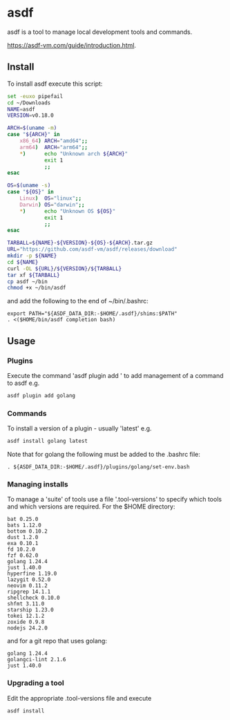 # asdf

asdf is a tool to manage local development tools and commands.

https://asdf-vm.com/guide/introduction.html.

## Install

To install asdf execute this script:

```bash
set -euxo pipefail
cd ~/Downloads
NAME=asdf
VERSION=v0.18.0

ARCH=$(uname -m)
case "${ARCH}" in
    x86_64) ARCH="amd64";;
    arm64)  ARCH="arm64";;
    *)      echo "Unknown arch ${ARCH}"
            exit 1
            ;;
esac

OS=$(uname -s)
case "${OS}" in
    Linux)  OS="linux";;
    Darwin) OS="darwin";;
    *)      echo "Unknown OS ${OS}"
            exit 1
            ;;
esac

TARBALL=${NAME}-${VERSION}-${OS}-${ARCH}.tar.gz
URL="https://github.com/asdf-vm/asdf/releases/download"
mkdir -p ${NAME}
cd ${NAME}
curl -OL ${URL}/${VERSION}/${TARBALL}
tar xf ${TARBALL}
cp asdf ~/bin
chmod +x ~/bin/asdf
```

and add the following to the end of ~/bin/.bashrc:

```
export PATH="${ASDF_DATA_DIR:-$HOME/.asdf}/shims:$PATH"
. <($HOME/bin/asdf completion bash)
```

## Usage

### Plugins

Execute the command 'asdf plugin add <name>' to add management of a command to asdf e.g.

```bash
asdf plugin add golang
```

### Commands

To install a version of a plugin - usually 'latest' e.g.

```bash
asdf install golang latest
```

Note that for golang the following must be added to the .bashrc file:

```
. ${ASDF_DATA_DIR:-$HOME/.asdf}/plugins/golang/set-env.bash
```

### Managing installs

To manage a 'suite' of tools use a file '.tool-versions' to specify which tools and which
versions are required. For the $HOME directory:

```
bat 0.25.0
bats 1.12.0
bottom 0.10.2
dust 1.2.0
exa 0.10.1
fd 10.2.0
fzf 0.62.0
golang 1.24.4
just 1.40.0
hyperfine 1.19.0
lazygit 0.52.0
neovim 0.11.2
ripgrep 14.1.1
shellcheck 0.10.0
shfmt 3.11.0
starship 1.23.0
tokei 12.1.2 
zoxide 0.9.8
nodejs 24.2.0
```

and for a git repo that uses golang:

```
golang 1.24.4		
golangci-lint 2.1.6
just 1.40.0
```

### Upgrading a tool

Edit the appropriate .tool-versions file and execute

```bash
asdf install
```
